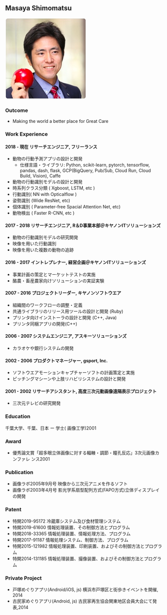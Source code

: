 ## Masaya Shimomatsu
![Photo](m.jpg "photo")

### Outcome
- Making the world a better place for Great Care  

### Work Experience
#### 2018 - 現在 リサーチエンジニア, フリーランス  
- 動物の行動予測アプリの設計と開発 
    - 仕様言語・ライブラリ: Python, scikit-learn, pytorch, tensorflow, pandas, dash, flask, GCP(BigQuery, Pub/Sub, Cloud Run, Cloud  Build, Vision), Caffe  
- 動物の行動識別モデルの設計と開発  
- 時系列クラス分類 ( Xgboost, LSTM, etc )  
- 行動識別( NN with Opticalflow )  
- 姿勢識別 (Wide ResNet, etc)  
- 個体識別 ( Parameter-free Spacial Attention Net, etc)  
- 動物検出 ( Faster R-CNN, etc )  
  
#### 2017 - 2018 リサーチエンジニア, R＆D事業本部＠キヤノンITソリューションズ  
- 動物の行動識別モデルの研究開発 
- 映像を用いた行動識別  
- 映像を用いた複数の動物の追跡   
  
#### 2016 - 2017 イントレプレナー, 経営企画＠キヤノンITソリューションズ  
- 事業計画の策定とマーケットテストの実施   
- 酪農・畜産農家向けソリューションの実証実験  
  
#### 2007 - 2016 プロジェクトリーダー, キヤノンソフトウエア  
- 組織間のワークフローの調整・定義  
- 共通ライブラリのリリース用ツールの設計と開発 (Ruby)  
- プリンタ向けインストーラの設計と開発 (C++, Java)  
- プリンタ同梱アプリの開発(C++)  
  
#### 2006 - 2007 システムエンジニア, アスキーソリューションズ  
- カラオケや銀行システムの開発   
  
#### 2002 - 2006 プロダクトマネージャー, gsport, Inc.  
- ソフトウエアモーションキャプチャーソフトの計画策定と実施  
- ピッチングマシーンや上肢リハビリシステムの設計と開発  
  
#### 2001 - 2002  リサーチアシスタント, 高度三次元動画像遠隔表示プロジェクト  
- 三次元テレビの研究開発  
  
### Education  
千葉大学、千葉、日本 ー 学士( 画像工学)2001  

### Award  
- 優秀論文賞「超多眼立体画像に対する輻輳・調節・瞳孔反応」3次元画像カンファレ ンス2001  
 
### Publication   
- 画像ラボ2005年9月号 映像から三次元アニメを作るソフト  
- 画像ラボ2003年4月号 影光学系扇型配列方式(FAPO方式)立体ディスプレイの開発  
 
### Patent   
- 特開2019-95172 冷蔵庫システム及び食材管理システム  
- 特開2019-61600 情報処理装置、その制御方法とプログラム  
- 特開2018-33365 情報処理装置、情報処理方法、プログラム  
- 特開2017-91187 情報処理システム、制御方法、プログラム  
- 特開2015-121982 情報処理装置、印刷装置、およびその制御方法とプログラム 
- 特開2014-131185 情報処理装置、撮像装置、およびその制御方法とプログラム
 
### Private Project
- 戸塚めぐりアプリ(Android/iOS, js) 横浜市戸塚区と街歩きイベントを開催, 2014
- 古民家めぐりアプリ(Android, js)  古民家再生協会関東地区会員大会にて発表,2014
